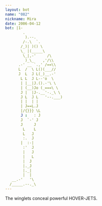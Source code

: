 ```yaml
---
layout: bot
name: "082"
nickname: Mira
date: 2006-04-12
bot: |1-
        .                 
         ).--.            
        /-.\  `.          
       /_)| )() \         
       \_ |(_____\        
        \_|,-'     /\     
         )_\_    ,'/\\    
      .-' __ `.,' /==\\   
      L  /  \ L()(___//   
      J  L  J L(_)__.-'   
       L L  J L--'o  \    
       | |__|J.().-'\ \   
       | (__)Jo (_===\ \  
       J |  |J-.__'-._\ \ 
       J L  J L   '--.___)
       | |  | |           
       | J==L.J           
       |/{}}} \L          
       J :   : J          
       J  `-' J           
       J     J            
        L    L            
        L   J             
        :.  J             
       |  :-|             
        :'  J             
        |   J             
        |   L             
        |  J              
        |._J              
        |._|              
        |  |              
   __.-'   '\             
  /_____.--._\            
---
```

The winglets conceal powerful HOVER-JETS.